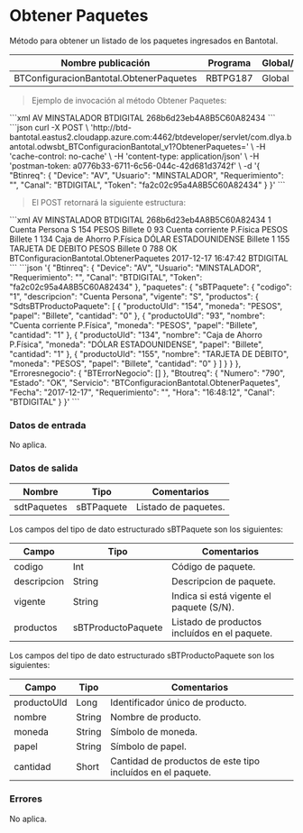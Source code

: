 # Obtener Paquetes 

Método para obtener un listado de los paquetes ingresados en Bantotal. 

Nombre publicación | Programa | Global/País 
--------- | ----------- | ----------- 
BTConfiguracionBantotal.ObtenerPaquetes | RBTPG187 | Global 

> Ejemplo de invocación al método Obtener Paquetes: 

<code-group> 
<code-block title="XML" active> 
```xml 
<soapenv:Envelope xmlns:soapenv="http://schemas.xmlsoap.org/soap/envelope/" xmlns:bts="http://uy.com.dlya.bantotal/BTSOA/"> 
   <soapenv:Header/> 
   <soapenv:Body> 
      <bts:BTConfiguracionBantotal.ObtenerPaquetes> 
         <bts:Btinreq> 
            <bts:Device>AV</bts:Device> 
            <bts:Usuario>MINSTALADOR</bts:Usuario> 
            <bts:Requerimiento></bts:Requerimiento> 
            <bts:Canal>BTDIGITAL</bts:Canal> 
            <bts:Token>268b6d23eb4A8B5C60A82434</bts:Token> 
         </bts:Btinreq> 
      </bts:BTConfiguracionBantotal.ObtenerPaquetes> 
   </soapenv:Body> 
</soapenv:Envelope> 
``` 
</code-block> 

<code-block title="JSON"> 
```json 
curl -X POST \ 
  'http://btd-bantotal.eastus2.cloudapp.azure.com:4462/btdeveloper/servlet/com.dlya.bantotal.odwsbt_BTConfiguracionBantotal_v1?ObtenerPaquetes=' \ 
  -H 'cache-control: no-cache' \ 
  -H 'content-type: application/json' \ 
  -H 'postman-token: a0776b33-6711-6c56-044c-42d681d3742f' \ 
  -d '{ 
	"Btinreq": { 
		"Device": "AV", 
		"Usuario": "MINSTALADOR", 
		"Requerimiento": "", 
		"Canal": "BTDIGITAL", 
		"Token": "fa2c02c95a4A8B5C60A82434" 
	} 
}' 
``` 
</code-block> 
</code-group> 

> El POST retornará la siguiente estructura: 

<code-group> 
<code-block title="XML" active> 
```xml 
<SOAP-ENV:Envelope xmlns:SOAP-ENV="http://schemas.xmlsoap.org/soap/envelope/" xmlns:xsd="http://www.w3.org/2001/XMLSchema" xmlns:SOAP-ENC="http://schemas.xmlsoap.org/soap/encoding/" xmlns:xsi="http://www.w3.org/2001/XMLSchema-instance"> 
   <SOAP-ENV:Body> 
      <BTConfiguracionBantotal.ObtenerPaquetesResponse xmlns="http://uy.com.dlya.bantotal/BTSOA/"> 
         <Btinreq> 
            <Device>AV</Device> 
            <Usuario>MINSTALADOR</Usuario> 
            <Requerimiento/> 
            <Canal>BTDIGITAL</Canal> 
            <Token>268b6d23eb4A8B5C60A82434</Token> 
         </Btinreq> 
         <sdtPaquetes> 
            <sBTPaquete> 
               <codigo>1</codigo> 
               <descripcion>Cuenta Persona</descripcion> 
               <vigente>S</vigente> 
               <productos> 
                  <SdtsBTProductoPaquete> 
                     <productoUId>154</productoUId> 
                     <nombre/> 
                     <moneda>PESOS</moneda> 
                     <papel>Billete</papel> 
                     <cantidad>0</cantidad> 
                  </SdtsBTProductoPaquete> 
                  <SdtsBTProductoPaquete> 
                     <productoUId>93</productoUId> 
                     <nombre>Cuenta corriente P.Física</nombre> 
                     <moneda>PESOS</moneda> 
                     <papel>Billete</papel> 
                     <cantidad>1</cantidad> 
                  </SdtsBTProductoPaquete> 
                  <SdtsBTProductoPaquete> 
                     <productoUId>134</productoUId> 
                     <nombre>Caja de Ahorro P.Física</nombre> 
                     <moneda>DÓLAR ESTADOUNIDENSE</moneda> 
                     <papel>Billete</papel> 
                     <cantidad>1</cantidad> 
                  </SdtsBTProductoPaquete> 
                  <SdtsBTProductoPaquete> 
                     <productoUId>155</productoUId> 
                     <nombre>TARJETA DE DEBITO</nombre> 
                     <moneda>PESOS</moneda> 
                     <papel>Billete</papel> 
                     <cantidad>0</cantidad> 
                  </SdtsBTProductoPaquete> 
               </productos> 
            </sBTPaquete> 
         </sdtPaquetes> 
         <Erroresnegocio></Erroresnegocio> 
         <Btoutreq> 
            <Numero>788</Numero> 
            <Estado>OK</Estado> 
            <Servicio>BTConfiguracionBantotal.ObtenerPaquetes</Servicio> 
            <Fecha>2017-12-17</Fecha> 
            <Requerimiento/> 
            <Hora>16:47:42</Hora> 
            <Canal>BTDIGITAL</Canal> 
         </Btoutreq> 
      </BTConfiguracionBantotal.ObtenerPaquetesResponse> 
   </SOAP-ENV:Body> 
</SOAP-ENV:Envelope> 
``` 
</code-block> 

<code-block title="JSON"> 
```json 
'{ 
	"Btinreq": { 
		"Device": "AV", 
		"Usuario": "MINSTALADOR", 
		"Requerimiento": "", 
		"Canal": "BTDIGITAL", 
		"Token": "fa2c02c95a4A8B5C60A82434" 
	}, 
   "paquetes": { 
         "sBTPaquete": { 
         "codigo": "1", 
         "descripcion": "Cuenta Persona", 
         "vigente": "S", 
         "productos": { 
            "SdtsBTProductoPaquete": [ 
               { 
               "productoUId": "154", 
               "moneda": "PESOS", 
               "papel": "Billete", 
               "cantidad": "0" 
               }, 
               { 
               "productoUId": "93", 
               "nombre": "Cuenta corriente P.Física", 
               "moneda": "PESOS", 
               "papel": "Billete", 
               "cantidad": "1" 
               }, 
               { 
               "productoUId": "134", 
               "nombre": "Caja de Ahorro P.Física", 
               "moneda": "DÓLAR ESTADOUNIDENSE", 
               "papel": "Billete", 
               "cantidad": "1" 
               }, 
               { 
               "productoUId": "155", 
               "nombre": "TARJETA DE DEBITO", 
               "moneda": "PESOS", 
               "papel": "Billete", 
               "cantidad": "0" 
               } 
            ] 
         } 
         } 
      }, 
   "Erroresnegocio": { 
      "BTErrorNegocio": [] 
   }, 
   "Btoutreq": { 
      "Numero": "790", 
      "Estado": "OK", 
      "Servicio": "BTConfiguracionBantotal.ObtenerPaquetes", 
      "Fecha": "2017-12-17", 
      "Requerimiento": "", 
      "Hora": "16:48:12", 
      "Canal": "BTDIGITAL" 
   } 
}' 
``` 
</code-block> 
</code-group> 

### Datos de entrada 

No aplica. 

### Datos de salida 

Nombre | Tipo | Comentarios 
--------- | ----------- | ----------- 
sdtPaquetes | sBTPaquete | Listado de paquetes. 

Los campos del tipo de dato estructurado sBTPaquete son los siguientes: 

Campo | Tipo | Comentarios 
--------- | ----------- | ----------- 
codigo | Int | Código de paquete. 
descripcion | String | Descripcion de paquete. 
vigente | String | Indica si está vigente el paquete (S/N). 
productos | sBTProductoPaquete | Listado de productos incluídos en el paquete. 

Los campos del tipo de dato estructurado sBTProductoPaquete son los siguientes: 

Campo | Tipo | Comentarios 
--------- | ----------- | ----------- 
productoUId | Long | Identificador único de producto. 
nombre | String | Nombre de producto. 
moneda | String | Símbolo de moneda. 
papel | String | Símbolo de papel. 
cantidad | Short | Cantidad de productos de este tipo incluídos en el paquete. 

### Errores 

No aplica. 

 
